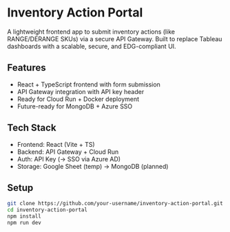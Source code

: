 # Inventory Action Portal

A lightweight frontend app to submit inventory actions (like RANGE/DERANGE SKUs) via a secure API Gateway. Built to replace Tableau dashboards with a scalable, secure, and EDG-compliant UI.

## Features
- React + TypeScript frontend with form submission
- API Gateway integration with API key header
- Ready for Cloud Run + Docker deployment
- Future-ready for MongoDB + Azure SSO

## Tech Stack
- Frontend: React (Vite + TS)
- Backend: API Gateway + Cloud Run
- Auth: API Key (→ SSO via Azure AD)
- Storage: Google Sheet (temp) → MongoDB (planned)

## Setup
```bash
git clone https://github.com/your-username/inventory-action-portal.git
cd inventory-action-portal
npm install
npm run dev

